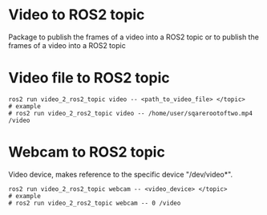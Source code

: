 # Video to ROS2 topic
Package to publish the frames of a video into a ROS2 topic or to publish the frames of a video into a ROS2 topic

# Video file to ROS2 topic

```
ros2 run video_2_ros2_topic video -- <path_to_video_file> </topic>
# example
# ros2 run video_2_ros2_topic video -- /home/user/sqarerootoftwo.mp4 /video
```


# Webcam to ROS2 topic
Video device, makes reference to the specific device "/dev/video*".
```
ros2 run video_2_ros2_topic webcam -- <video_device> </topic>
# example
# ros2 run video_2_ros2_topic webcam -- 0 /video
```


